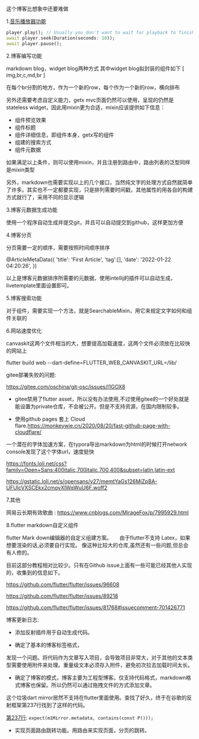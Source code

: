 这个博客比想象中还要难做

1.[音乐播放器功能](https://pub.dev/packages/just_audio)
```dart
player.play(); // Usually you don't want to wait for playback to finish.
await player.seek(Duration(seconds: 10));
await player.pause();
```

2.博客编写功能

markdown blog，widget blog两种方式
其中widget blog拟封装的组件如下
[
img,br,c,md,br
]

在每个br分割的地方，作为一个新的row，每个作为一个新的row，横向排布

另外还需要考虑自定义能力，getx mvc页面仍然可以使用，呈现的仍然是stateless widget，因此用mixin更为合适，mixin应该提供如下信息：
- 组件预览效果
- 组件标题
- 组件详细信息，即组件本身，getx写的组件
- 组建的搜索方式
- 组件元数据

如果满足以上条件，则可以使用mixin，并且注册到路由中，路由列表的泛型同样是mixin类型

另外，markdown也需要实现以上的几个接口，当然纯文字的处理方式自然就简单了许多。其实也不一定都要实现，只是排列需要时间戳，其他属性的用各自的构建方式就行了，采用不同的显示逻辑

3.博客元数据生成功能

使用一个程序自动生成并提交git，并且可以自动提交到github，这样更加方便

4.博客分页

分页需要一定的顺序，需要按照时间顺序排序

@ArticleMetaData({
'title': 'First Article',
'tag':[],
'date': '2022-01-22 04:20:26',
})

以上是博客元数据排序所需要的元数据，使用intellij的插件可以自动生成，livetemplate里面设置即可。

5.博客搜索功能

对于组件，需要实现一个方法，就是SearchableMixin，用它来规定文字如何和组件关联的

6.网站速度优化

canvaskit这两个文件相当的大，想要提高加载速度，这两个文件必须放在比较快的网站上

flutter build web --dart-define=FLUTTER_WEB_CANVASKIT_URL=/lib/

gitee部署失败的问题:

https://gitee.com/oschina/git-osc/issues/I1GOX8

- gitee禁用了flutter asset，所以没有办法使用,不过使用gitee的一个好处就是能设置为private仓库，不会被公开。但是不支持资源，在国内限制较多。

- 使用github pages 套上 Cloud flare.https://monkeywie.cn/2020/08/20/fast-github-page-with-cloudflare/

一个潜在的字体加速方案，在typora导出markdown为html的时候打开network console发现了这个字体url，速度挺快

https://fonts.loli.net/css?family=Open+Sans:400italic,700italic,700,400&subset=latin,latin-ext

https://gstatic.loli.net/s/opensans/v27/memtYaGs126MiZpBA-UFUIcVXSCEkx2cmqvXlWqWuU6F.woff2

7.其他

网易云长期有效歌曲 : https://www.cnblogs.com/MirageFox/p/7995929.html

8.flutter markdown自定义组件

flutter Mark down编辑器的自定义组建方案。　　由于flutter不支持 Latex，如果想要渲染的话,必须要自行实现。
像这种比较大的仓库,虽然还有一些问题,但总会有人修的。

目前这部分教程相对比较少。只有在Github issue上面有一些可能已经其他人实现的，收集到的信息如下。

https://github.com/flutter/flutter/issues/96608

https://github.com/flutter/flutter/issues/89218

https://github.com/flutter/flutter/issues/81768#issuecomment-701426771








博客更新日志:

- 添加反射插件用于自动生成代码。

- 确定了基本的博客标签格式，

发现一个问题。将代码作为文章写入项目，会导致项目非常大，对于其他的文本类型需要使用附件来处理。重量级文本必须存入附件，避免初次拉去加载时间太长。

- 确定了博客的模式，博客主要为工程型博客。仅支持代码格式，markdown格式博客也保留。所以仍然可以通过拖拽文件的方式添加文章。


这个垃圾dart mirror居然不支持在flutter里面使用。查找了好久，终于在谷歌的反射框架第237行找到了这样的代码。

[第237行](https://github.com/google/reflectable.dart/blob/b7f8dde0658882093d4438dcf820ed6b02c9292c/test_reflectable/test/meta_reflector_test.dart#L237):
```expect(m1Mirror.metadata, contains(const P()));```


- 实现页面路由跳转功能。用路由来实现页面，分页的跳转。
























































































